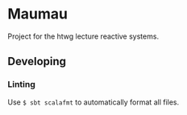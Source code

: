 # Maumau

Project for the htwg lecture reactive systems.

## Developing

### Linting

Use ```$ sbt scalafmt``` to automatically format all files.